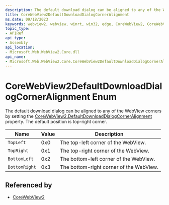 ```yaml
---
description: The default download dialog can be aligned to any of the WebView corners by setting the CoreWebView2.DefaultDownloadDialogCornerAlignment property. The default position is top-right corner.
title: CoreWebView2DefaultDownloadDialogCornerAlignment
ms.date: 09/18/2023
keywords: webview2, webview, winrt, win32, edge, CoreWebView2, CoreWebView2Controller, browser control, edge html, CoreWebView2DefaultDownloadDialogCornerAlignment
topic_type:
- APIRef
api_type:
- Assembly
api_location:
- Microsoft.Web.WebView2.Core.dll
api_name:
- Microsoft.Web.WebView2.Core.CoreWebView2DefaultDownloadDialogCornerAlignment
---
```


# CoreWebView2DefaultDownloadDialogCornerAlignment Enum

The default download dialog can be aligned to any of the WebView corners by setting the [CoreWebView2.DefaultDownloadDialogCornerAlignment](corewebview2.md#defaultdownloaddialogcorneralignment) property. The default position is top-right corner.

| Name |  Value | Description |
|--|--|--|
|`TopLeft` | 0x0  |  The top-left corner of the WebView.|
|`TopRight` | 0x1  |  The top-right corner of the WebView.|
|`BottomLeft` | 0x2  |  The bottom-left corner of the WebView.|
|`BottomRight` | 0x3  |  The bottom-right corner of the WebView.|


## Referenced by

- [CoreWebView2](corewebview2.md)

